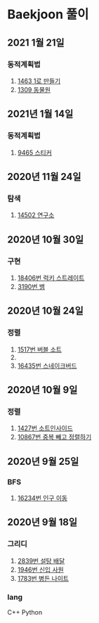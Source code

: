 # Baekjoon 풀이

## 2021 1월 21일
### 동적계획법

1. [1463 1로 만들기](Python/1463_1로_만들기.py)
2. [1309 동물원](Python/1309_동물원.py)

## 2021년 1월 14일
### 동적계획법

1. [9465 스티커](Python/9465_스티커.py)

## 2020년 11월 24일
### 탐색

1. [14502 연구소](Python/14502_연구소.py)

## 2020년 10월 30일
### 구현

1. [18406번 럭키 스트레이트](Python/18406_럭키_스트레이트.py)   
2. [3190번 뱀](Python/3190_뱀.py)

## 2020년 10월 24일
### 정렬

1. [1517번 버블 소트](Python/1517.py)
2.
3. [16435번 스네이크버드](Python/16435.py)

## 2020년 10월 9일
### 정렬

1. [1427번 소트인사이드](Python/1427.py)
2. [10867번 중복 빼고 정렬하기](Python/10867.py)

## 2020년 9월 25일
### BFS

1. [16234번 인구 이동](Python/16234.py)

## 2020년 9월 18일
### 그리디

1. [2839번 설탕 배달](Cpp/2839.py)
2. [1946번 신입 사원](Python/1946.py)
3. [1783번 병든 나이트](Python/1783.py)

### lang
C++
Python
